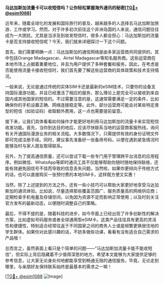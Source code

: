 **马达加斯加流量卡可以收短信吗？让你轻松掌握海外通讯的秘密[[TG💪+ @esim1088](https://t.me/s/esim1088)]**

近年来，随着全球化的发展和国际旅行的普及，越来越多的人选择去马达加斯加旅游、工作或学习。然而，对于许多初次前往这个非洲岛国的人来说，通信问题往往成为一大困扰。尤其是当涉及到收发短信时，很多人都会担心：马达加斯加的流量卡是否支持接收短信呢？今天，我们就来详细探讨一下这个问题。

首先，我们需要明确一点：马达加斯加的通信网络是由多家运营商共同提供的，其中包括Orange Madagascar、Airtel Madagascar等知名服务商。这些运营商在本地市场上占据着重要地位，并且为用户提供了多种套餐和服务。因此，在考虑是否能使用流量卡接收短信时，我们首先要了解这些运营商的具体政策和技术支持情况。

一般来说，无论是通过传统的实体SIM卡还是最新的eSIM技术，只要你的设备支持国际漫游功能，并且已经激活了相应的服务，那么理论上是完全可以接收到来自国内或其他国家的短信的。不过需要注意的是，这通常需要满足一定的条件，比如确保你的手机设置正确、网络连接稳定等。此外，部分运营商可能会对某些特定类型的短信（如验证码）收取额外费用，这一点也需要提前留意。

接下来，让我们具体看看如何操作才能更好地利用马达加斯加的流量卡来实现短信收发功能。首先，当你到达目的地后，应该尽快联系当地的运营商客服热线，询问有关开通国际漫游业务的相关流程。大多数情况下，只需提供有效的身份证明文件即可完成注册手续。同时，建议事先准备好一张备用号码，以便在遇到紧急情况时能够及时与家人朋友取得联系。

另外，为了提高通信质量，还可以尝试下载一些专门用于管理跨平台消息的应用程序。例如微信、WhatsApp等即时通讯工具不仅能够帮助你随时随地保持联络，还能有效避免因信号不佳而导致的信息丢失问题。当然啦，如果你更倾向于传统方式的话，也可以直接购买一张预付费的本地SIM卡，这样既方便又实惠！

当然，除了上述提到的方法之外，还有一些小技巧可以帮助大家更好地享受马达加斯加的通讯体验。比如说，尽量选择那些覆盖范围广、服务质量高的网络供应商；定期检查手机电量及存储空间，以免因为资源不足而影响正常使用；以及时刻关注官方发布的最新动态，以便随时调整自己的策略。

最后，不得不提的是，随着科技的进步，如今市面上已经出现了许多创新性的解决方案，比如虚拟号码服务或者全球通用型eSIM卡。这类产品往往具有更高的灵活性和便捷性，特别适合经常往返于不同国家之间的商务人士或是频繁更换居住地的学生群体。如果你对此感兴趣的话，不妨多做些功课，看看有没有适合自己需求的产品哦！

总而言之，虽然表面上看只是个简单的问题——“马达加斯加流量卡能不能收短信”，但实际上背后隐藏着不少值得深思的地方。希望本文能够为大家提供足够的参考信息，让大家无论身处何地都能享受到畅通无阻的通信服务。毕竟，无论走到哪里，与亲朋好友保持联系始终是最基本的需求之一嘛！

[[TG💪+ @esim1088](https://t.me/s/esim1088) ![Image](https://i.postimg.cc/4NQfJmqS/Snipaste-2025-05-13-00-14-12.png)]